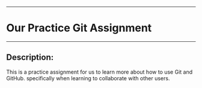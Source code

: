 ___

# Our Practice Git Assignment
___

## Description:

This is a practice assignment for us to learn more about how to use Git and GitHub. specifically when learning to collaborate with other users.